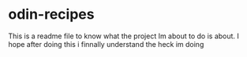 # odin-recipes

This is a readme file to know what the project Im about to do is about. I hope after doing this i finnally understand the heck im doing
